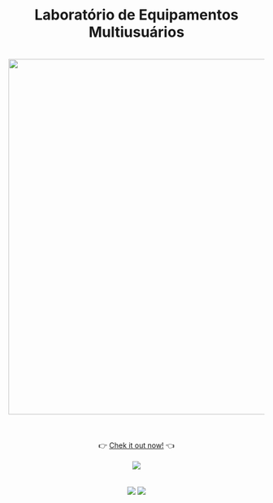 <div align="center">
<h1>Laboratório de Equipamentos Multiusuários</h1>
<br>
</div>

<div align="center">
  <img src="https://cdn.discordapp.com/attachments/887544607599120404/1037465864859025428/xyzlab.png" width="700">
  <br /><br /><br /><br />
</div>

<div align="center">
 👉 <a href="https://edyane.github.io/XYZ-Laboratory">Chek it out now!</a> 👈
 <br>
 <br>
  <div align="center">
  <img src="https://forthebadge.com/images/badges/works-on-my-machine.svg">
</div>

 <br>
 <br> 

<div align="center">
  <img src="https://img.shields.io/badge/html5-%23E34F26.svg?style=for-the-badge&logo=html5&logoColor=white">
  <img src="https://img.shields.io/badge/css3-%231572B6.svg?style=for-the-badge&logo=css3&logoColor=white">  
</div>
